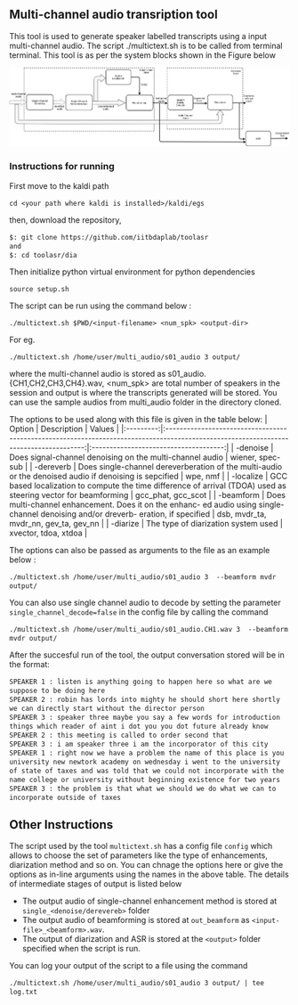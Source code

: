 ## Multi-channel audio transription tool
This tool is used to generate speaker labelled transcripts using a input multi-channel audio. The script ./multictext.sh is to be called from terminal terminal. This tool is as per the system blocks shown in the Figure below

![System Piupeline](https://github.com/iitbdaplab/toolasr/blob/master/back-end_framework.png)

### Instructions for running
First move to the kaldi path
```
cd <your path where kaldi is installed>/kaldi/egs
```
then, download the repository, 
```
$: git clone https://github.com/iitbdaplab/toolasr
and
$: cd toolasr/dia 
```

Then initialize python virtual environment for python dependencies
```
source setup.sh
```
The script can be run using the command below :
```
./multictext.sh $PWD/<input-filename> <num_spk> <output-dir>
```
For eg.
```
./multictext.sh /home/user/multi_audio/s01_audio 3 output/ 
```
where the multi-channel audio is stored as s01_audio.{CH1,CH2,CH3,CH4}.wav, <num_spk> are total number of speakers 
in the session and output is where the transcripts generated will be stored. You can use the sample audios from multi_audio 
folder in the directory cloned. 

The options to be used along with this file is given in the table below:
|   Option  |                                                              Description                                                              |                 Values                |
|:---------:|:-------------------------------------------------------------------------------------------------------------------------------------:|:-------------------------------------:|
| -denoise  | Does signal-channel denoising on the multi-channel audio                                                                              |            wiener, spec-sub           |
| -dereverb | Does single-channel dereverberation of the multi-audio or  the denoised audio if denoising is sepcified                               |                wpe, nmf               |
| -localize | GCC based localization to compute the time difference of  arrival (TDOA) used as steering vector for beamforming                      |           gcc_phat, gcc_scot          |
| -beamform | Does multi-channel enhancement. Does it on the enhanc- ed audio using  single-channel denoising and/or dreverb- eration, if specified | dsb, mvdr_ta, mvdr_nn, gev_ta, gev_nn |
| -diarize  | The type of diarization system used                                                                                                   |          xvector, tdoa, xtdoa         |

The options can also be passed as arguments to the file as an example below :
```
./multictext.sh /home/user/multi_audio/s01_audio 3  --beamform mvdr output/ 
```
You can also use single channel audio to decode by setting the parameter ```single_channel_decode=false``` in the config file 
by calling the command
```
./multictext.sh /home/user/multi_audio/s01_audio.CH1.wav 3  --beamform mvdr output/ 
```
After the succesful run of the tool, the output conversation stored will be in the format:
```
SPEAKER 1 : listen is anything going to happen here so what are we suppose to be doing here 
SPEAKER 2 : robin has lords into mighty he should short here shortly we can directly start without the director person
SPEAKER 3 : speaker three maybe you say a few words for introduction things which reader of aint i dot you you dot future already know 
SPEAKER 2 : this meeting is called to order second that
SPEAKER 3 : i am speaker three i am the incorporator of this city 
SPEAKER 1 : right now we have a problem the name of this place is you university new newtork academy on wednesday i went to the university of state of taxes and was told that we could not incorporate with the name college or university without beginning existence for two years
SPEAKER 3 : the problem is that what we should we do what we can to incorporate outside of taxes
```
## Other Instructions
The script used by the tool ```multictext.sh``` has a config file ```config``` which allows to choose the set of parameters 
like the type of enhancements, diarization method and so on. You can chnage the options here or give the options as in-line arguments using the names in the above table.
The details of intermediate stages of output is listed below
* The output audio of single-channel enhancement method is stored at ```single_<denoise/derevereb>``` folder 
* The output audio of beamforming is stored at ```out_beamform``` as ```<input-file>_<beamform>.wav```.
* The output of diarization and ASR is stored at the ```<output>``` folder specified when the script is run.


You can log your output of the script to a file using the command 
```
./multictext.sh /home/user/multi_audio/s01_audio 3 output/ | tee log.txt
```

